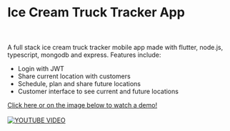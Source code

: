 # Ice Cream Truck Tracker App

<br></br>
A full stack ice cream truck tracker mobile app made with flutter, node.js, typescript, mongodb and express. 
Features include:
<ul>
  <li>Login with JWT</li>
    <li>Share current location with customers</li>
    <li>Schedule, plan and share future locations</li>
    <li>Customer interface to see current and future locations</li>
 </ul>
 
 <a href="https://www.youtube.com/watch?v=rAO38sHuLUU">Click here or on the image below to watch a demo!</a>
<br></br>
[![YOUTUBE VIDEO](https://img.youtube.com/vi/rAO38sHuLUU/0.jpg)](https://www.youtube.com/watch?v=rAO38sHuLUU)
